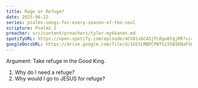 ```yaml
---
title: Rage or Refuge?
date: 2025-06-22
series: psalms-songs-for-every-season-of-the-soul
scripture: Psalms 2
preacher: src/content/preachers/tyler-mykkanen.md
spotifyURL: https://open.spotify.com/episode/4CV01s6CASjFLOgu6tqjRR?si=X2Z3x6CkTr2nb18fMHbm0w
googleDocsURL: https://drive.google.com/file/d/1UZtLMBPCPWTGi558IKNaFSOOZUNpt-5s/view
---
```


Argument: Take refuge in the Good King.

1. Why do I need a refuge?
2. Why would I go to JESUS for refuge?
